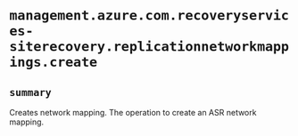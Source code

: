 # `management.azure.com.recoveryservices-siterecovery.replicationnetworkmappings.create`

## `summary`
Creates network mapping. The operation to create an ASR network mapping.


